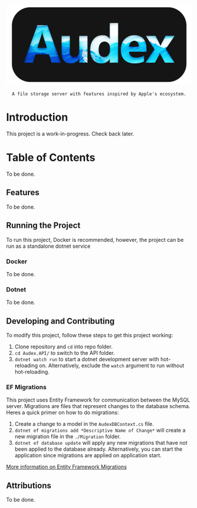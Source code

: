 <div align="center">
    <img src="./Audex.png">

    A file storage server with features inspired by Apple's ecosystem.
</div>

# Introduction

This project is a work-in-progress. Check back later.

# Table of Contents

To be done.

## Features

To be done.

## Running the Project

To run this project, Docker is recommended, however, the project can be run as a standalone dotnet service 

### Docker

To be done.

### Dotnet

To be done.

## Developing and Contributing

To modify this project, follow these steps to get this project working:

1. Clone repository and `cd` into repo folder.
2. `cd Audex.API/` to switch to the API folder.
3. `dotnet watch run` to start a dotnet development server with hot-reloading on. Alternatively, exclude the `watch` argument to run without hot-reloading.

### EF Migrations

This project uses Entity Framework for communication between the MySQL server. Migrations are files that represent changes to the database schema. Heres a quick primer on how to do migrations:

1. Create a change to a model in the `AudexDBContext.cs` file.
2. `dotnet ef migrations add *Descriptive Name of Change*` will create a new migration file in the `./Migration` folder.
3. `dotnet ef database update` will apply any new migrations that have not been applied to the database already. Alternatively, you can start the application since migrations are applied on application start.

[More information on Entity Framework Migrations](https://docs.microsoft.com/en-us/ef/core/managing-schemas/migrations/?tabs=dotnet-core-cli)

## Attributions

To be done.


